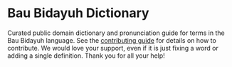 
# Bau Bidayuh Dictionary

Curated public domain dictionary and pronunciation guide for terms in the Bau Bidayuh language. See the [contributing guide](https://github.com/drumworkteam/term/blob/make/.github/contributing.md) for details on how to contribute. We would love your support, even if it is just fixing a word or adding a single definition. Thank you for all your help!